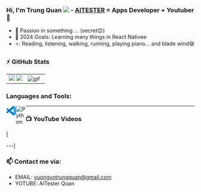 ### Hi, I'm Trung Quan <img src="https://media.giphy.com/media/hvRJCLFzcasrR4ia7z/giphy.gif" width="25px"> -  [AITESTER][website] =  Apps Developer + Youtuber 🌻  


- 🔭 Passion in something ... (secret😊)
- 💪 2024 Goals: Learning many things in React Nativee
- ⭐: Reading, listening, walking, running, playing piano... and blade wind😅

### :zap: GitHub Stats

<table>
<tr>
  <td width="48%">
    <img src="https://github-readme-stats.vercel.app/api?username=FoFauQuan&show_icons=true&hide=contribs,issues&hide_border=true" />
    <img src="https://github-readme-stats.vercel.app/api/top-langs/?username=FoFauQuan&layout=compact&show_icons=true&hide_border=true" />
  </td>
  <td width="100%"><img alt="gif" align="center" src="https://yt3.googleusercontent.com/JMG6pKjim_UvaJ6kAlewTXL7joX-_EQU55IOuGFpl-PesTal8dRgAnng3xTtb6asRfLUkxAFYw=s176-c-k-c0x00ffffff-no-rj"/></td>
</tr>
<table>

### Languages and Tools:
<img align="left" alt="Visual Studio Code" width="26px" src="https://raw.githubusercontent.com/github/explore/80688e429a7d4ef2fca1e82350fe8e3517d3494d/topics/visual-studio-code/visual-studio-code.png" />
<img align="left" alt="Python" width="26px" src="https://upload.wikimedia.org/wikipedia/commons/thumb/0/0a/Python.svg/1200px-Python.svg.png" /> 

---

### 📺 YouTube Videos

[<!-- YOUTUBE:START -->

<!-- YOUTUBE:END -->

---]

### 📫 Contact me via:
- EMAIL: vuongvotrungquan@gmail.com
- YOTUBE: AITester Quan

[website]: https://www.youtube.com/channel/UCGYXlOsGJUpDX2Ns8ApI3qQ
